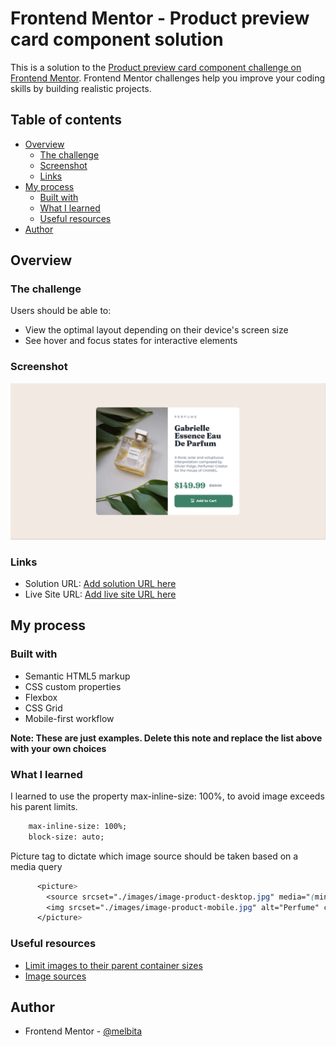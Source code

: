 # Frontend Mentor - Product preview card component solution

This is a solution to the [Product preview card component challenge on Frontend Mentor](https://www.frontendmentor.io/challenges/product-preview-card-component-GO7UmttRfa). Frontend Mentor challenges help you improve your coding skills by building realistic projects. 

## Table of contents

- [Overview](#overview)
  - [The challenge](#the-challenge)
  - [Screenshot](#screenshot)
  - [Links](#links)
- [My process](#my-process)
  - [Built with](#built-with)
  - [What I learned](#what-i-learned)
  - [Useful resources](#useful-resources)
- [Author](#author)

## Overview

### The challenge

Users should be able to:

- View the optimal layout depending on their device's screen size
- See hover and focus states for interactive elements

### Screenshot

![Screenshot](./screenshot.png)

### Links

- Solution URL: [Add solution URL here](https://your-solution-url.com)
- Live Site URL: [Add live site URL here](https://your-live-site-url.com)

## My process

### Built with

- Semantic HTML5 markup
- CSS custom properties
- Flexbox
- CSS Grid
- Mobile-first workflow

**Note: These are just examples. Delete this note and replace the list above with your own choices**

### What I learned

I learned to use the property max-inline-size: 100%, to avoid image exceeds his parent limits.

```html
    max-inline-size: 100%;
    block-size: auto;
```
Picture tag to dictate which image source should be taken based on a media query

```css
      <picture>
        <source srcset="./images/image-product-desktop.jpg" media="(min-width: 375px)">
        <img srcset="./images/image-product-mobile.jpg" alt="Perfume" class="card__image" />
      </picture>

```
### Useful resources

- [Limit images to their parent container sizes](https://web.dev/learn/design/responsive-images?continue=https%3A%2F%2Fweb.dev%2Flearn%2Fdesign&hl=es-419#constrain) 
- [Image sources](https://web.dev/learn/design/picture-element?continue=https%3A%2F%2Fweb.dev%2Flearn%2Fdesign&hl=es-419#image_sizes) 

## Author

- Frontend Mentor - [@melbita](https://www.frontendmentor.io/profile/melbita)
